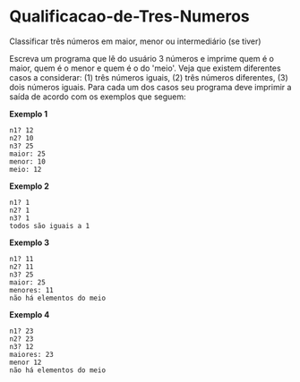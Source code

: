 # Qualificacao-de-Tres-Numeros
Classificar três números em maior, menor ou intermediário (se tiver)

Escreva um programa que lê do usuário 3 números e imprime quem é o maior, quem é o menor e quem é o do 'meio'. Veja que existem diferentes casos a considerar: (1) três números iguais, (2) três números diferentes, (3) dois números iguais. Para cada um dos casos seu programa deve imprimir a saída de acordo com os exemplos que seguem:

**Exemplo 1**
```
n1? 12 
n2? 10
n3? 25
maior: 25
menor: 10
meio: 12
```
            
**Exemplo 2**
```
n1? 1
n2? 1
n3? 1
todos são iguais a 1
```

**Exemplo 3**	
```
n1? 11
n2? 11
n3? 25
maior: 25
menores: 11
não há elementos do meio
```
            
**Exemplo 4**
```
n1? 23
n2? 23
n3? 12
maiores: 23
menor 12
não há elementos do meio
```

